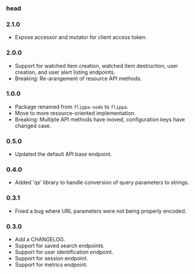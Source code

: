 ### head

### 2.1.0

* Expose accessor and mutator for client access token.

### 2.0.0

* Support for watched item creation, watched item destruction, user creation,
  and user alert listing endpoints.
* Breaking: Re-arangement of resource API methods.

### 1.0.0

* Package renamed from `flippa-node` to `flippa`.
* Move to more resource-oriented implementation.
* Breaking: Multiple API methods have moved, configuration keys have changed case.

### 0.5.0

* Updated the default API base endpoint.

### 0.4.0

* Added 'qs' library to handle conversion of query parameters to strings.

### 0.3.1

* Fixed a bug where URL parameters were not being properly encoded.

### 0.3.0

* Add a CHANGELOG.
* Support for saved search endpoints.
* Support for user identification endpoint.
* Support for session endpoint.
* Support for metrics endpoint.
